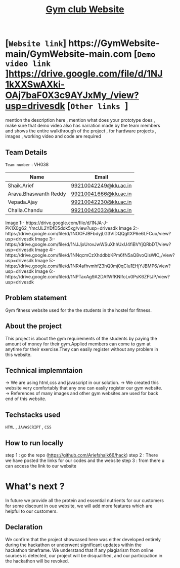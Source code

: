 <h1 align="center" style="border-bottom: none">
    <b>
        <a href="https://www.google.com">Gym club Website </a><br>
    </b>
     <br>
</h1>

# [`Website link`] https://GymWebsite-main/GymWebsite-main.com  [`Demo video link `]https://drive.google.com/file/d/1NJ1kXXSwAXki-OAj7baF0X3c9AYJxMy_/view?usp=drivesdk [`Other links `]
mention the description here , mention what does your prototype does  , make sure that demo video also has narration made by the team members and shows the entire walkthrough of the project , for hardware projects , images , working video and code are required
## Team Details
`Team number` : VH038

| Name    | Email           |
|---------|-----------------|
| Shaik.Arief | 99210042249@klu.ac.in|
| Arava.Bhaswanth Reddy| 99210041666@klu.ac.in|
| Vepada.Ajay | 99210042230@klu.ac.in
|Challa.Chandu| 99210042032@klu.ac.in|

<div style="display: flex; flex-wrap: wrap;">
   Image 1:- https://drive.google.com/file/d/1NJA-J-PK1X0g62_YmcUL2YDfD5ddk5xg/view?usp=drivesdk
   Image 2:- https://drive.google.com/file/d/1NOOFJBFbdyjLG3VIDQQgltXP6e6LFCuo/view?usp=drivesdk
    Image 3:-https://drive.google.com/file/d/1NJJjxUrovJwWSuXhhUxU4fiBVYjQRbDT/view?usp=drivesdk
    Image 4:-https://drive.google.com/file/d/1NNqcmCzXhddbbKPm6fN5aQ8voQlsWlC_/view?usp=drivesdk
    Image 5:-https://drive.google.com/file/d/1NR4afhvmhfZ3hQ0mj0qClu1EHjYJBMP6/view?usp=drivesdk
    Image 6:-https://drive.google.com/file/d/1NPTaxAg9A2DAfWfKNIfoLv0PsK6ZFtJP/view?usp=drivesdk
</div>

## Problem statement 
Gym fitness website used for the the students in the hostel for fitness. 
## About the project
This project is about the gym requirements of the students by paying the amount of money for their gym.Applied members  can come to gym at anytime
for their exercise.They can easily register without any problem in this website.

## Technical implemntaion 
-> We are using html,css and javascript in our solution.
-> We created this website very comfortably that any one can easliy register our gym website.
-> References of many images and other gym websites are used for back end of this website.     

## Techstacks used 
`HTML` , `JAVASCRIPT` , `CSS` 

## How to run locally 
step 1 : go the repo (https://github.com/Ariefshaik66/hack)
step 2 : There we have posted the links for our codes and the website
step 3 : from there u can access the link to our website
# What's next ?
 In future we provide all the protein and essential nutrients for our customers for some discount in oue website, we will add more features which are helpful to our customers. 

## Declaration
We confirm that the project showcased here was either developed entirely during the hackathon or underwent significant updates within the hackathon timeframe. We understand that if any plagiarism from online sources is detected, our project will be disqualified, and our participation in the hackathon will be revoked.
